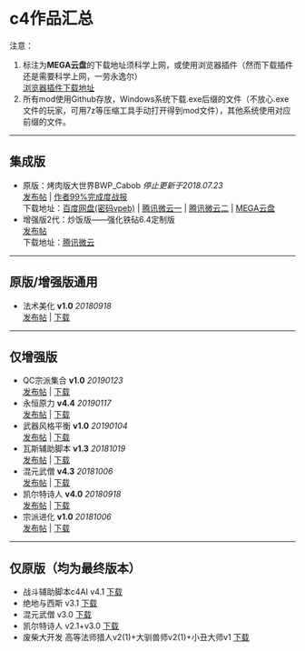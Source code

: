 # c4作品汇总

注意：
1. 标注为**MEGA云盘**的下载地址须科学上网，或使用浏览器插件（然而下载插件还是需要科学上网，一劳永逸尔）  
  [浏览器插件下载地址](https://mega.nz/extensions)
2. 所有mod使用Github存放，Windows系统下载.exe后缀的文件（不放心.exe文件的玩家，可用7z等压缩工具手动打开得到mod文件），其他系统使用对应前缀的文件。

---

## 集成版

- 原版：烤肉版大世界BWP_Cabob *停止更新于2018.07.23*  
  [发布帖](https://trow.cc/board/showtopic=29768) | [作者99%完成度战报](https://trow.cc/board/showtopic=29886)  
  下载地址：[百度网盘(密码vpeb)](http://pan.baidu.com/s/1slnzcU5) | [腾讯微云一](https://share.weiyun.com/5jXl4mg) | [腾讯微云二](https://share.weiyun.com/5IrAx2C) | [MEGA云盘](https://mega.nz/#F!ZNFhGL7C!V3qC4v1KyBRqR23P1F5a3w)
- 增强版2代：炒饭版——强化铁砧6.4定制版  
  [发布帖](https://trow.cc/board/showtopic=48323)  
  下载地址：[腾讯微云](https://share.weiyun.com/5znTO9n)

---

## 原版/增强版通用

- 法术美化 **v1.0** *20180918*  
  [发布帖](https://trow.cc/board/showtopic=36985) | [下载](https://github.com/Sebastian-c4/PrettySpells/releases/latest)

---

## 仅增强版

- QC宗派集合 **v1.0** *20190123*  
  [发布帖](https://trow.cc/board/showtopic=48322) | [下载](https://github.com/Sebastian-c4/Qin06Kits_Rework/releases/latest)
- 永恒原力 **v4.4** *20190117*  
  [发布帖](https://trow.cc/board/showtopic=29204) | [下载](https://github.com/Sebastian-c4/EternalForce/releases/latest)
- 武器风格平衡 **v1.0** *20190104*  
  [发布帖](https://trow.cc/board/showtopic=30191) | [下载](https://github.com/Sebastian-c4/Weapon_Style_Rebalance/releases/latest)
- 瓦斯辅助脚本 **v1.3** *20181019*  
  [发布帖](https://trow.cc/board/showtopic=36977) | [下载](https://github.com/Sebastian-c4/Game_Assistant_Scripts/releases/latest)
- 混元武僧 **v4.3** *20181006*  
  [发布帖](https://trow.cc/board/showtopic=29897) | [下载](https://github.com/Sebastian-c4/Hunyuan_Monk/releases/latest)
- 凯尔特诗人 **v4.0** *20180918*  
  [发布帖](https://trow.cc/board/showtopic=36984) | [下载](https://github.com/Sebastian-c4/Celtic_Bard/releases/latest)
- 宗派进化 **v1.0** *20181006*  
  [发布帖](https://trow.cc/board/showtopic=37006) | [下载](https://github.com/Sebastian-c4/Improved_Kits/releases/latest)

---

## 仅原版（均为最终版本）

- 战斗辅助脚本c4AI v4.1  [下载](https://github.com/Sebastian-c4/Game_Assistant_Scripts/releases/tag/Original)
- 绝地与西斯 v3.1  [下载](https://github.com/Sebastian-c4/EternalForce/releases/tag/v3.1)
- 混元武僧 v3.0  [下载](https://github.com/Sebastian-c4/Hunyuan_Monk/releases/tag/v3.0)
- 凯尔特诗人 v2.1+v3.0  [下载](https://github.com/Sebastian-c4/Celtic_Bard/releases/tag/Original)
- 废柴大开发 高等法师猎人v2(1)+大驯兽师v2(1)+小丑大师v1  [下载](https://trow.cc/board/showtopic=29628)
